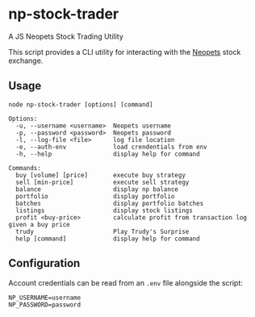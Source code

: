 # np-stock-trader
A JS Neopets Stock Trading Utility

This script provides a CLI utility for interacting with the [Neopets](http://neopets.com) stock exchange.

## Usage
```
node np-stock-trader [options] [command]

Options:
  -u, --username <username>  Neopets username
  -p, --password <password>  Neopets password
  -l, --log-file <file>      log file location
  -e, --auth-env             load crendentials from env
  -h, --help                 display help for command

Commands:
  buy [volume] [price]       execute buy strategy
  sell [min-price]           execute sell strategy
  balance                    display np balance
  portfolio                  display portfolio
  batches                    display portfolio batches
  listings                   display stock listings
  profit <buy-price>         calculate profit from transaction log given a buy price
  trudy                      Play Trudy's Surprise
  help [command]             display help for command
```

## Configuration
Account credentials can be read from an `.env` file alongside the script:
```
NP_USERNAME=username
NP_PASSWORD=password
```